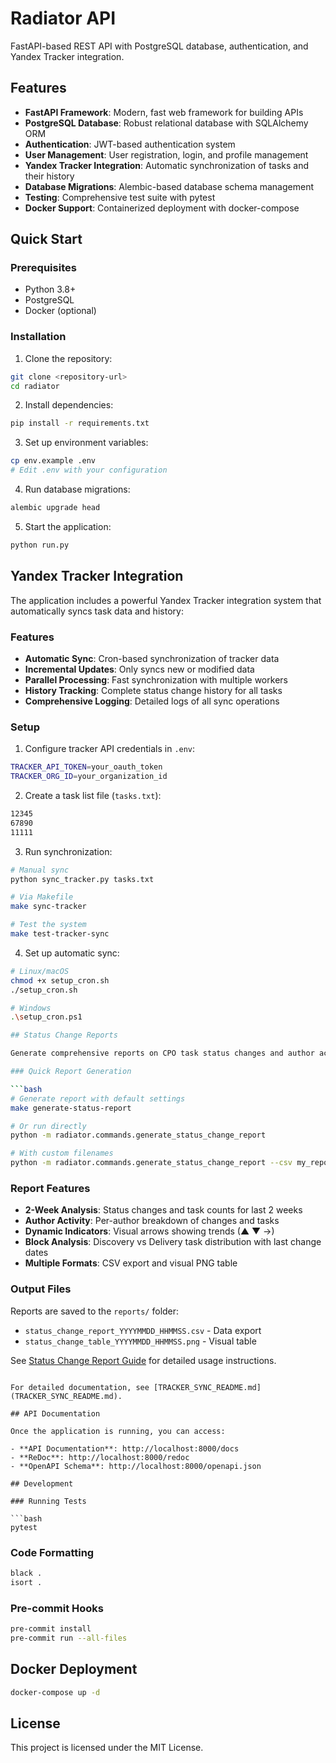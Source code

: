 # Radiator API

FastAPI-based REST API with PostgreSQL database, authentication, and Yandex Tracker integration.

## Features

- **FastAPI Framework**: Modern, fast web framework for building APIs
- **PostgreSQL Database**: Robust relational database with SQLAlchemy ORM
- **Authentication**: JWT-based authentication system
- **User Management**: User registration, login, and profile management
- **Yandex Tracker Integration**: Automatic synchronization of tasks and their history
- **Database Migrations**: Alembic-based database schema management
- **Testing**: Comprehensive test suite with pytest
- **Docker Support**: Containerized deployment with docker-compose

## Quick Start

### Prerequisites

- Python 3.8+
- PostgreSQL
- Docker (optional)

### Installation

1. Clone the repository:
```bash
git clone <repository-url>
cd radiator
```

2. Install dependencies:
```bash
pip install -r requirements.txt
```

3. Set up environment variables:
```bash
cp env.example .env
# Edit .env with your configuration
```

4. Run database migrations:
```bash
alembic upgrade head
```

5. Start the application:
```bash
python run.py
```

## Yandex Tracker Integration

The application includes a powerful Yandex Tracker integration system that automatically syncs task data and history:

### Features

- **Automatic Sync**: Cron-based synchronization of tracker data
- **Incremental Updates**: Only syncs new or modified data
- **Parallel Processing**: Fast synchronization with multiple workers
- **History Tracking**: Complete status change history for all tasks
- **Comprehensive Logging**: Detailed logs of all sync operations

### Setup

1. Configure tracker API credentials in `.env`:
```bash
TRACKER_API_TOKEN=your_oauth_token
TRACKER_ORG_ID=your_organization_id
```

2. Create a task list file (`tasks.txt`):
```txt
12345
67890
11111
```

3. Run synchronization:
```bash
# Manual sync
python sync_tracker.py tasks.txt

# Via Makefile
make sync-tracker

# Test the system
make test-tracker-sync
```

4. Set up automatic sync:
```bash
# Linux/macOS
chmod +x setup_cron.sh
./setup_cron.sh

# Windows
.\setup_cron.ps1

## Status Change Reports

Generate comprehensive reports on CPO task status changes and author activity:

### Quick Report Generation

```bash
# Generate report with default settings
make generate-status-report

# Or run directly
python -m radiator.commands.generate_status_change_report

# With custom filenames
python -m radiator.commands.generate_status_change_report --csv my_report.csv --table my_table.png
```

### Report Features

- **2-Week Analysis**: Status changes and task counts for last 2 weeks
- **Author Activity**: Per-author breakdown of changes and tasks
- **Dynamic Indicators**: Visual arrows showing trends (▲ ▼ →)
- **Block Analysis**: Discovery vs Delivery task distribution with last change dates
- **Multiple Formats**: CSV export and visual PNG table

### Output Files

Reports are saved to the `reports/` folder:
- `status_change_report_YYYYMMDD_HHMMSS.csv` - Data export
- `status_change_table_YYYYMMDD_HHMMSS.png` - Visual table

See [Status Change Report Guide](docs/guides/STATUS_CHANGE_REPORT_GUIDE.md) for detailed usage instructions.
```

For detailed documentation, see [TRACKER_SYNC_README.md](TRACKER_SYNC_README.md).

## API Documentation

Once the application is running, you can access:

- **API Documentation**: http://localhost:8000/docs
- **ReDoc**: http://localhost:8000/redoc
- **OpenAPI Schema**: http://localhost:8000/openapi.json

## Development

### Running Tests

```bash
pytest
```

### Code Formatting

```bash
black .
isort .
```

### Pre-commit Hooks

```bash
pre-commit install
pre-commit run --all-files
```

## Docker Deployment

```bash
docker-compose up -d
```

## License

This project is licensed under the MIT License.

